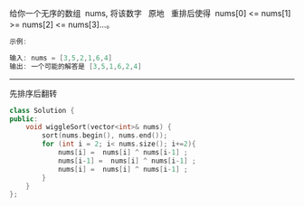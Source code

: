 给你一个无序的数组  nums, 将该数字   原地   重排后使得  nums[0] <= nums[1] >= nums[2] <= nums[3]...。

```cpp
示例:

输入: nums = [3,5,2,1,6,4]
输出: 一个可能的解答是 [3,5,1,6,2,4]
```

---

先排序后翻转

```cpp
class Solution {
public:
    void wiggleSort(vector<int>& nums) {
        sort(nums.begin(), nums.end());
        for (int i = 2; i< nums.size(); i+=2){
            nums[i] =  nums[i] ^ nums[i-1] ;
            nums[i-1] =  nums[i] ^ nums[i-1] ;
            nums[i] =  nums[i] ^ nums[i-1] ;
        }
    }
};
```
